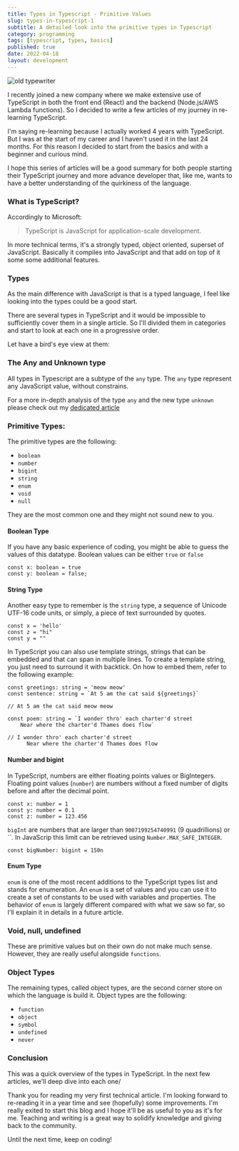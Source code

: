 ```yaml
---
title: Types in Typescript - Primitive Values
slug: types-in-typescript-1
subtitle: A detailed look into the primitive types in Typescript
category: programming
tags: [typescript, types, basics]
published: true
date: 2022-04-18
layout: development
---
```


<script>
  import Image from '$lib/components/Image.svelte';
  import mainImage from '$lib/assets/images/blog/types-typewriter.jpg?w=1000&h=600';
  import mainImageWebP from '$lib/assets/images/blog/types-typewriter.jpg?w=1000&h=600&format=webp&srcset';
  import mainImageSrcset from '$lib/assets/images/blog/types-typewriter.jpg?w=1000&h=600&srcset';
</script>

<Image
  wepImage={mainImageWebP}
  jpegImage={mainImage}
  alt='old typewriter'
  width={1000}
  height={600}
  placeholder='blur'
  classes='mt-6 mb-8 rounded-lg drop-shadow-md'
  loading='eager'
  feedImage=true
/>

I recently joined a new company where we make extensive use of TypeScript in both the front end (React) and the backend (Node.js/AWS Lambda functions). So I decided to write a few articles of my journey in re-learning TypeScript.

I'm saying re-learning because I actually worked 4 years with TypeScript. But I was at the start of my career and I haven't used it in the last 24 months. For this reason I decided to start from the basics and with a beginner and curious mind.

I hope this series of articles will be a good summary for both people starting their TypeScript journey and more advance developer that, like me, wants to have a better understanding of the quirkiness of the language.

### What is TypeScript?

Accordingly to Microsoft:

> TypeScript is JavaScript for application-scale development.

In more technical terms, it's a strongly typed, object oriented, superset of JavaScript. Basically it compiles into JavaScript and that add on top of it some some additional features.

### Types

As the main difference with JavaScript is that is a typed language, I feel like looking into the types could be a good start.

There are several types in TypeScript and it would be impossible to sufficiently cover them in a single article. So I'll divided them in categories and start to look at each one in a progressive order.

Let have a bird's eye view at them:

### The Any and Unknown type

All types in Typescript are a subtype of the `any` type. The `any` type represent any JavaScript value, without constrains.

For a more in-depth analysis of the type `any` and the new type `unknown` please check out my <a href="https://www.antoniorossi.net/blog/development/types-in-typescript-2" target="_blank" rel="noreferrer">dedicated article</a>

### Primitive Types:

The primitive types are the following:

- `boolean`
- `number`
- `bigint`
- `string`
- `enum`
- `void`
- `null`

They are the most common one and they might not sound new to you.

#### Boolean Type

If you have any basic experience of coding, you might be able to guess the values of this datatype. Boolean values can be either `true` or `false`

```
const x: boolean = true
const y: boolean = false;
```

#### String Type

Another easy type to remember is the `string` type, a sequence of Unicode UTF-16 code units, or simply, a piece of text surrounded by quotes.

```
const x = 'hello'
const z = "hi"
const y = ""
```

In TypeScript you can also use template strings, strings that can be embedded and that can span in multiple lines. To create a template string, you just need to surround it with backtick. On how to embed them, refer to the following example:

```
const greetings: string = 'meow meow'
const sentence: string = `At 5 am the cat said ${greetings}`

// At 5 am the cat said meow meow

const poem: string = `I wonder thro' each charter'd street
    Near where the charter'd Thames does flow`

// I wonder thro' each charter'd street
      Near where the charter'd Thames does flow

```

#### Number and bigint

In TypeScript, numbers are either floating points values or BigIntegers.
Floating point values (`number`) are numbers without a fixed number of digits before and after the decimal point.

```
const x: number = 1
const y: number = 0.1
const z: number = 123.456
```

`bigInt` are numbers that are larger than `9007199254740991` (9 quadrillions) or ``. In JavaScrip this limit can be retrieved using `Number.MAX_SAFE_INTEGER`.

```
const bigNumber: bigint = 150n
```

#### Enum Type

`enum` is one of the most recent additions to the TypeScript types list and stands for enumeration. An `enum` is a set of values and you can use it to create a set of constants to be used with variables and properties. The behavior of `enum` is largely different compared with what we saw so far, so I'll explain it in details in a future article.

### Void, null, undefined

These are primitive values but on their own do not make much sense. However, they are really useful alongside `functions`.

### Object Types

The remaining types, called object types, are the second corner store on which the language is build it. Object types are the following:

- `function`
- `object`
- `symbol`
- `undefined`
- `never`

### Conclusion

This was a quick overview of the types in TypeScript. In the next few articles, we'll deep dive into each one/

Thank you for reading my very first technical article. I'm looking forward to re-reading it in a year time and see (hopefully) some improvements.
I'm really exited to start this blog and I hope it'll be as useful to you as it's for me. Teaching and writing is a great way to solidify knowledge and giving back to the community.

Until the next time, keep on coding!
